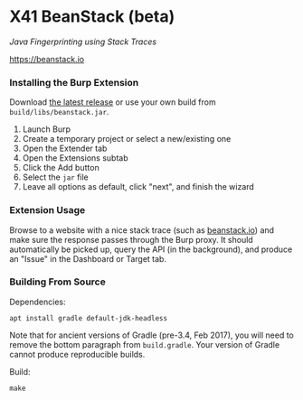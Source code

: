 # X41 BeanStack (beta)

*Java Fingerprinting using Stack Traces*

<https://beanstack.io>


### Installing the Burp Extension

Download [the latest release](https://github.com/x41sec/BeanStack/releases/latest)
or use your own build from `build/libs/beanstack.jar`.

1. Launch Burp
1. Create a temporary project or select a new/existing one
1. Open the Extender tab
1. Open the Extensions subtab
1. Click the Add button
1. Select the `jar` file
1. Leave all options as default, click "next", and finish the wizard


### Extension Usage

Browse to a website with a nice stack trace (such as [beanstack.io](https://beanstack.io))
and make sure the response passes through the Burp proxy. It should
automatically be picked up, query the API (in the background), and produce an
"Issue" in the Dashboard or Target tab.


### Building From Source

Dependencies:

    apt install gradle default-jdk-headless

Note that for ancient versions of Gradle (pre-3.4, Feb 2017), you will need to
remove the bottom paragraph from `build.gradle`. Your version of Gradle cannot
produce reproducible builds.

Build:

    make

